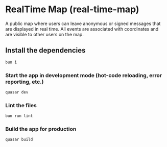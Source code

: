 # RealTime Map (real-time-map)

A public map where users can leave anonymous or signed messages that are displayed in real time. All events are associated with coordinates and are visible to other users on the map.

## Install the dependencies
```bash
bun i
```

### Start the app in development mode (hot-code reloading, error reporting, etc.)
```bash
quasar dev
```


### Lint the files
```bash
bun run lint
```


### Build the app for production
```bash
quasar build
```
